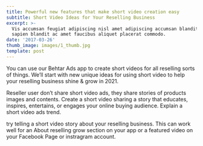 ```yaml
---
title: Powerful new features that make short video creation easy
subtitle: Short Video Ideas for Your Reselling Business
excerpt: >-
  Vis accumsan feugiat adipiscing nisl amet adipiscing accumsan blandit accumsan
  sapien blandit ac amet faucibus aliquet placerat commodo.
date: '2017-03-26'
thumb_image: images/1_thumb.jpg
template: post
---
```

You can use our Behtar Ads app to create short videos for all reselling sorts of things. We’ll start with new unique ideas for using short video to help your reselling business shine & grow in 2021.

Reseller user  don’t share short video ads, they share stories of products images and contents. Create a short video sharing a story that educates, inspires, entertains, or engages your online buying audience. Explain a short video ads trend.

try telling a short video story about your reselling business. This can work well for an About reselling grow section on your app or a featured video on your Facebook Page or instragram account.